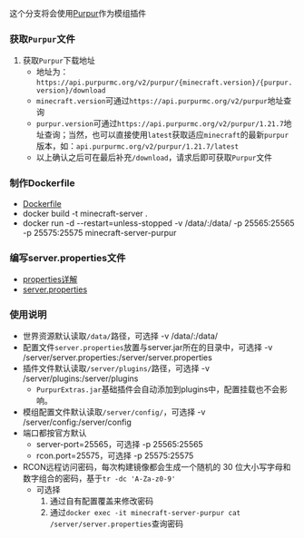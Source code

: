 这个分支将会使用[Purpur](https://purpurmc.org)作为模组插件

### 获取`Purpur`文件
1. 获取`Purpur`下载地址
    - 地址为：`https://api.purpurmc.org/v2/purpur/{minecraft.version}/{purpur.version}/download`
    - `minecraft.version`可通过`https://api.purpurmc.org/v2/purpur`地址查询
    - `purpur.version`可通过`https://api.purpurmc.org/v2/purpur/1.21.7`地址查询；当然，也可以直接使用`latest`获取适应`minecraft`的最新`purpur`版本，如：`api.purpurmc.org/v2/purpur/1.21.7/latest`
    - 以上确认之后可在最后补充`/download`，请求后即可获取`Purpur`文件

### 制作Dockerfile
- [Dockerfile](Dockerfile)
- docker build -t minecraft-server .
- docker run -d --restart=unless-stopped -v /data/:/data/ -p 25565:25565 -p 25575:25575 minecraft-server-purpur

### 编写server.properties文件
- [properties详解](https://minecraft.fandom.com/zh/wiki/Server.properties)
- [server.properties](server.properties)

### 使用说明
- 世界资源默认读取`/data/`路径，可选择 -v /data/:/data/
- 配置文件`server.properties`放置与server.jar所在的目录中，可选择 -v /server/server.properties:/server/server.properties
- 插件文件默认读取`/server/plugins/`路径，可选择 -v /server/plugins:/server/plugins
  - `PurpurExtras.jar`基础插件会自动添加到plugins中，配置挂载也不会影响。
- 模组配置文件默认读取`/server/config/`，可选择 -v /server/config:/server/config
- 端口都按官方默认
  - server-port=25565，可选择 -p 25565:25565
  - rcon.port=25575，可选择 -p 25575:25575
- RCON远程访问密码，每次构建镜像都会生成一个随机的 30 位大小写字母和数字组合的密码，基于`tr -dc 'A-Za-z0-9'`
  - 可选择
    1. 通过自有配置覆盖来修改密码
    2. 通过`docker exec -it minecraft-server-purpur cat /server/server.properties`查询密码
